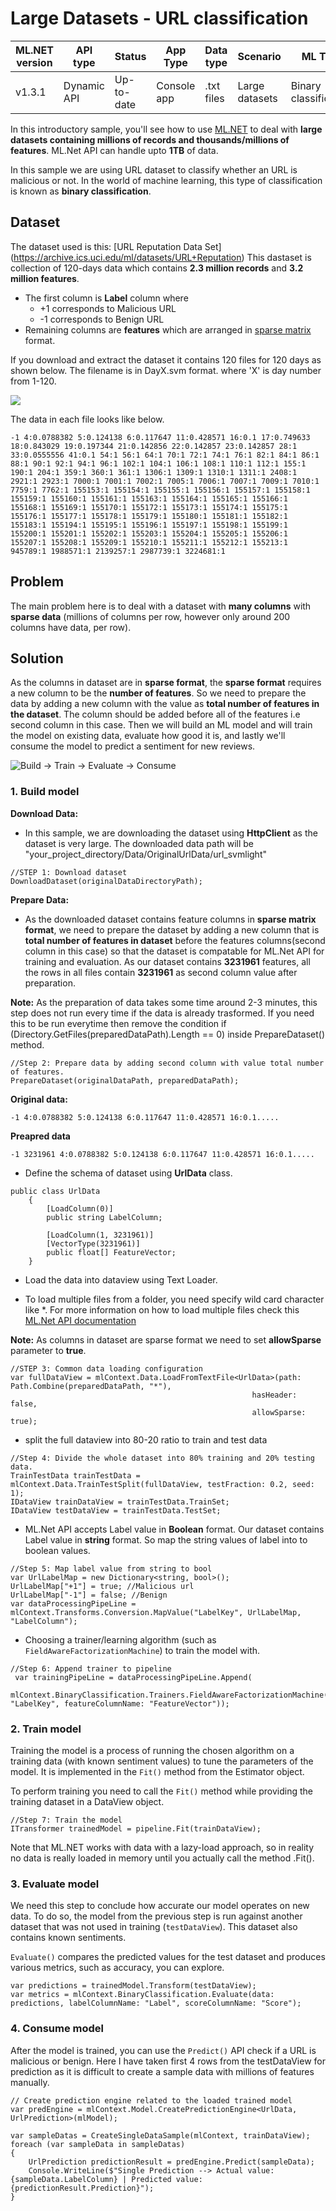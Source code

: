 # Large Datasets - URL classification

| ML.NET version | API type          | Status                        | App Type    | Data type | Scenario            | ML Task                   | Algorithms                  |
|----------------|-------------------|-------------------------------|-------------|-----------|---------------------|---------------------------|-----------------------------|
| v1.3.1           | Dynamic API | Up-to-date | Console app | .txt files | Large datasets | Binary classification | FieldAwareFactorizationMachine |

In this introductory sample, you'll see how to use [ML.NET](https://www.microsoft.com/net/learn/apps/machine-learning-and-ai/ml-dotnet) to deal with **large datasets containing millions of records and thousands/millions of features**. ML.Net API can handle upto **1TB** of data. 

In this sample we are using URL dataset to classify whether an URL is malicious or not. In the world of machine learning, this type of classification is known as **binary classification**.

## Dataset
The dataset used is this: [URL Reputation Data Set] (https://archive.ics.uci.edu/ml/datasets/URL+Reputation)
This dastaset is collection of 120-days data which contains **2.3 million records** and **3.2 million features**.

* The first column is **Label** column where
  - +1 corresponds to Malicious URL
  - -1 corresponds to Benign URL
* Remaining columns are **features** which are arranged in [sparse matrix](https://en.wikipedia.org/wiki/Sparse_matrix) format. 

If you download and extract the dataset it contains 120 files for 120 days as shown below. The filename is in DayX.svm format. where 'X' is day number from 1-120.

![](./docs/screenshots/FilesFormat.PNG)

The data in each file looks like below.

```CSharp
-1 4:0.0788382 5:0.124138 6:0.117647 11:0.428571 16:0.1 17:0.749633 18:0.843029 19:0.197344 21:0.142856 22:0.142857 23:0.142857 28:1 33:0.0555556 41:0.1 54:1 56:1 64:1 70:1 72:1 74:1 76:1 82:1 84:1 86:1 88:1 90:1 92:1 94:1 96:1 102:1 104:1 106:1 108:1 110:1 112:1 155:1 190:1 204:1 359:1 360:1 361:1 1306:1 1309:1 1310:1 1311:1 2408:1 2921:1 2923:1 7000:1 7001:1 7002:1 7005:1 7006:1 7007:1 7009:1 7010:1 7759:1 7762:1 155153:1 155154:1 155155:1 155156:1 155157:1 155158:1 155159:1 155160:1 155161:1 155163:1 155164:1 155165:1 155166:1 155168:1 155169:1 155170:1 155172:1 155173:1 155174:1 155175:1 155176:1 155177:1 155178:1 155179:1 155180:1 155181:1 155182:1 155183:1 155194:1 155195:1 155196:1 155197:1 155198:1 155199:1 155200:1 155201:1 155202:1 155203:1 155204:1 155205:1 155206:1 155207:1 155208:1 155209:1 155210:1 155211:1 155212:1 155213:1 945789:1 1988571:1 2139257:1 2987739:1 3224681:1
```

## Problem
The main problem here is to deal with a dataset with **many columns** with **sparse data** (millions of columns per row, however only around 200 columns have data, per row).

## Solution
As the columns in dataset are in **sparse format**, the **sparse format** requires a new column to be the **number of features**. So we need to prepare the data by adding a new column with the value as **total number of features in the dataset**. The column should be added before all of the features i.e second column in this case.  Then we will build an ML model and will train the model on existing data, evaluate how good it is, and lastly we'll consume the model to predict a sentiment for new reviews.

![Build -> Train -> Evaluate -> Consume](../shared_content/modelpipeline.png)

### 1. Build model

**Download Data:**

* In this sample, we are downloading the dataset using **HttpClient** as the dataset is very large. The downloaded data path will be "your_project_directory/Data/OriginalUrlData/url_svmlight"

```CSharp
//STEP 1: Download dataset
DownloadDataset(originalDataDirectoryPath);
```

**Prepare Data:**
* As the downloaded dataset contains feature columns in **sparse matrix format**, we need to prepare the dataset by adding a new column that is **total number of features in dataset**   before the  features columns(second column in this case) so that the dataset is compatable   for ML.Net API for training and evaluation. As our dataset contains **3231961** features, all the rows in all files contain **3231961**  as second column value after preparation.

**Note:** As the preparation of data takes some time around 2-3 minutes, this step does not run every time if the data is already trasformed. If you need this to be run everytime then remove the condition if (Directory.GetFiles(preparedDataPath).Length == 0) inside PrepareDataset() method.

```CSharp
//Step 2: Prepare data by adding second column with value total number of features.
PrepareDataset(originalDataPath, preparedDataPath);
```
**Original data:**
```CSharp
-1 4:0.0788382 5:0.124138 6:0.117647 11:0.428571 16:0.1.....
```

**Preapred data**
```CSharp
-1 3231961 4:0.0788382 5:0.124138 6:0.117647 11:0.428571 16:0.1.....
```	

* Define the schema of dataset using **UrlData** class. 

```CSharp
public class UrlData
    {
        [LoadColumn(0)]
        public string LabelColumn;
        
        [LoadColumn(1, 3231961)]
        [VectorType(3231961)]
        public float[] FeatureVector;
    }
```
* Load the data into dataview using Text Loader. 

* To load multiple files from a folder, you need specify wild card character like *. For more information on how to load multiple files check this [ML.Net API documentation](https://docs.microsoft.com/en-us/dotnet/machine-learning/how-to-guides/load-data-ml-net#load-data-from-multiple-files) 

**Note:** As columns in dataset are sparse format we need to set **allowSparse** parameter to **true**.

```CSharp
//STEP 3: Common data loading configuration
var fullDataView = mlContext.Data.LoadFromTextFile<UrlData>(path: Path.Combine(preparedDataPath, "*"),
                                                      hasHeader: false,
                                                      allowSparse: true);
```                                               

* split the full dataview into 80-20 ratio to train and test data

```CSharp
//Step 4: Divide the whole dataset into 80% training and 20% testing data.
TrainTestData trainTestData = mlContext.Data.TrainTestSplit(fullDataView, testFraction: 0.2, seed: 1);
IDataView trainDataView = trainTestData.TrainSet;
IDataView testDataView = trainTestData.TestSet;
```
* ML.Net API accepts Label value in **Boolean** format. Our dataset contains Label value in **string** format. So map the string values of label into to boolean values.

```CSharp
//Step 5: Map label value from string to bool
var UrlLabelMap = new Dictionary<string, bool>();
UrlLabelMap["+1"] = true; //Malicious url
UrlLabelMap["-1"] = false; //Benign 
var dataProcessingPipeLine = mlContext.Transforms.Conversion.MapValue("LabelKey", UrlLabelMap, "LabelColumn");
```

* Choosing a trainer/learning algorithm (such as `FieldAwareFactorizationMachine`) to train the model with. 

```CSharp
//Step 6: Append trainer to pipeline
 var trainingPipeLine = dataProcessingPipeLine.Append(
                mlContext.BinaryClassification.Trainers.FieldAwareFactorizationMachine(labelColumnName: "LabelKey", featureColumnName: "FeatureVector")); 
```

### 2. Train model
Training the model is a process of running the chosen algorithm on a training data (with known sentiment values) to tune the parameters of the model. It is implemented in the `Fit()` method from the Estimator object. 

To perform training you need to call the `Fit()` method while providing the training dataset in a DataView object.

```CSharp
//Step 7: Train the model
ITransformer trainedModel = pipeline.Fit(trainDataView);
```

Note that ML.NET works with data with a lazy-load approach, so in reality no data is really loaded in memory until you actually call the method .Fit().

### 3. Evaluate model

We need this step to conclude how accurate our model operates on new data. To do so, the model from the previous step is run against another dataset that was not used in training (`testDataView`). This dataset also contains known sentiments. 

`Evaluate()` compares the predicted values for the test dataset and produces various metrics, such as accuracy, you can explore.

```CSharp
var predictions = trainedModel.Transform(testDataView);
var metrics = mlContext.BinaryClassification.Evaluate(data: predictions, labelColumnName: "Label", scoreColumnName: "Score");
```

### 4. Consume model

After the model is trained, you can use the `Predict()` API check if a URL is malicious or benign. Here I have taken first 4 rows from the testDataView for prediction as it is difficult to create a sample data with millions of features manually.

```CSharp
// Create prediction engine related to the loaded trained model
var predEngine = mlContext.Model.CreatePredictionEngine<UrlData, UrlPrediction>(mlModel);                 

var sampleDatas = CreateSingleDataSample(mlContext, trainDataView);
foreach (var sampleData in sampleDatas)
{
    UrlPrediction predictionResult = predEngine.Predict(sampleData);
    Console.WriteLine($"Single Prediction --> Actual value: {sampleData.LabelColumn} | Predicted value: {predictionResult.Prediction}");
}

```


